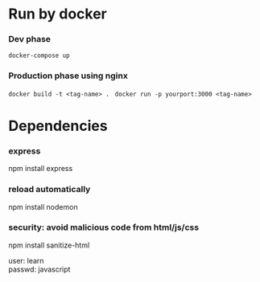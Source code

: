 # Run by docker
### Dev phase
`docker-compose up`
### Production phase using nginx
`docker build -t <tag-name> . `
`docker run -p yourport:3000 <tag-name>`

# Dependencies
### express
npm install express
### reload automatically
npm install nodemon
### security: avoid malicious code from html/js/css
npm install sanitize-html
  
  
user: learn  
passwd: javascript  